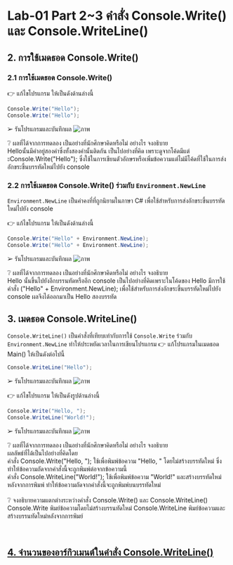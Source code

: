 # Lab-01 Part 2~3 คำสั่ง Console.Write() และ Console.WriteLine()

## 2. การใช้เมดธอด Console.Write()

### 2.1 การใช้เมดธอด Console.Write()
👉 แก้ไขโปรแกรม ให้เป็นดังด้านล่างนี้

```csharp
Console.Write("Hello");
Console.Write("Hello");
```

➢ รันโปรแกรมและบันทึกผล
![ภาพ](https://github.com/AnchisaPhetnoi/03376836-OOP-2566-Lab-01/assets/144197034/f7d6015e-df78-4cfc-8d1e-3305940ec211)


❔ ผลที่ได้จากการทดลอง เป็นอย่างที่นักศึกษาคิดหรือไม่ อย่างไร จงอธิบาย
<br>
Helloนั้นมีคำอยู่สองคำซึ่งทั้งสองคำนั้นติดกัน เป็นไปอย่างที่คิด เพราะดูจากโค้ดมีแต่ะConsole.Write("Hello"); ซึ่งใช้ในการเขียนตัวอักษรหรือเพิ่มข้อความแต่ไม่มีโค้ดที่ใช้ในการส่งอักขระขึ้นบรรทัดใหม่ไปยัง console
<br>
### 2.2 การใช้เมดธอด Console.Write() ร่วมกับ  `Environment.NewLine`

`Environment.NewLine` เป็นค่าคงที่ที่ถูกนิยามในภาษา C# เพื่อใช้สำหรับการส่งอักขระขึ้นบรรทัดใหม่ไปยัง console

👉 แก้ไขโปรแกรม ให้เป็นดังด้านล่างนี้

```csharp
Console.Write("Hello" + Environment.NewLine);
Console.Write("Hello" + Environment.NewLine);
```

➢ รันโปรแกรมและบันทึกผล
![ภาพ](https://github.com/AnchisaPhetnoi/03376836-OOP-2566-Lab-01/assets/144197034/c6a4a580-9c5d-4d73-bd6c-bae3fa3d46e2)


❔ ผลที่ได้จากการทดลอง เป็นอย่างที่นักศึกษาคิดหรือไม่ อย่างไร จงอธิบาย
<br>
Hello นั้นขึ้นไปยังอีกบรรนทัดหรืออีก console  เป็นไปอย่างที่คิดเพราะในโค้ดของ Hello มีการใช้คำสั่ง ("Hello" + Environment.NewLine); เพื่อใช้สำหรับการส่งอักขระขึ้นบรรทัดใหม่ไปยัง console ผลจึงได้ออกมาเป็น Hello สองบรรทัด
<br>
## 3. เมดธอด Console.WriteLine()

`Console.WriteLine()` เป็นคำสั่งที่เทียบเท่ากับการใช้  `Console.Write` ร่วมกับ  `Environment.NewLine` ทำให้ประหยัดเวลาในการเขียนโปรแกรม
👉 แก้โปรแกรมในเมดธอด Main() ให้เป็นดังต่อไปนี้

```csharp
Console.WriteLine("Hello");
```

➢ รันโปรแกรมและบันทึกผล
![ภาพ](https://github.com/AnchisaPhetnoi/03376836-OOP-2566-Lab-01/assets/144197034/f5a237db-738e-4245-9a3b-1cee61ed882a)


👉 แก้ไขโปรแกรม ให้เป็นดังรูปด้านล่างนี้

```csharp
Console.Write("Hello, ");
Console.WriteLine("World!");
```

➢ รันโปรแกรมและบันทึกผล
![ภาพ](https://github.com/AnchisaPhetnoi/03376836-OOP-2566-Lab-01/assets/144197034/1e2673e6-3c3c-4872-bff9-1647d665563d)

❔ ผลที่ได้จากการทดลอง เป็นอย่างที่นักศึกษาคิดหรือไม่ อย่างไร จงอธิบาย
<br>
ผลลัพธ์ที่ได้เป็นไปอย่างที่คิดโดย
<br>
คำสั่ง Console.Write("Hello, "); ใช้เพื่อพิมพ์ข้อความ "Hello, " โดยไม่สร้างบรรทัดใหม่ ซึ่งทำให้ข้อความถัดจากคำสั่งนี้จะถูกพิมพ์ต่อจากข้อความนี้
<br>
คำสั่ง Console.WriteLine("World!"); ใช้เพื่อพิมพ์ข้อความ "World!" และสร้างบรรทัดใหม่หลังจากการพิมพ์ ทำให้ข้อความถัดจากคำสั่งนี้จะถูกพิมพ์บนบรรทัดใหม่
<br>
<br>
❔ จงอธิบายความแตกต่างระหว่างคำสั่ง Console.Write() และ Console.WriteLine()
<br>
Console.Write  พิมย์ข้อความโดยไม่สร้างบรรนทัดใหม่
Console.WriteLine พิมย์ข้อความและสร้างบรรนทัดใหม่หลังจากการพิมย์
   
<br>

## [4. จำนวนของอาร์กิวเมนต์ในคำสั่ง Console.WriteLine()](./Lab-01-part-4.md)
